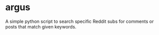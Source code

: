 # argus
A simple python script to search specific Reddit subs for comments or posts that match given keywords.
